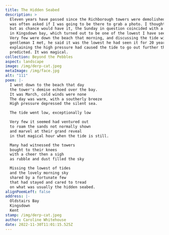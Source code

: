 ```yaml
---
title: The Hidden Seabed
description: >
  Eleven years have passed since the Richborough towers were demolished, and I
  was often asked if I was going to be there to grab a photo. I thought about it
  but as chance would have it, the Sunday in question coincided with a low tide
  in Kingsdown bay, which turned out to be one of the lowest I have seen so far.
  Very few were down the beach that morning, and discussing the tide with a
  gentleman I met, he said it was the lowest he had seen it for 20 years,
  explaining the high pressure had caused the tide to go out further than
  predicted. It was magical.
collection: Beyond the Pebbles
aspect: landscape
image: /img/derp-cat.jpeg
metaImage: /img/face.jpg
alt: "111"
poem: |-
  I went down to the beach that day
  the tower's demise echoed over the bay.
  It was March, cold winds were none
  The day was warm, with a southerly breeze
  High pressure depressed the silent sea.

  The tide went low, exceptionally low

  Very few it seemed had ventured out
  to roam the sands not normally shown 
  and marvel at their grand reveal 
  in that magical hour when the tide is still.

  Many had witnessed the towers 
  bought to their knees
  with a cheer then a sigh
  as rubble and dust filled the sky

  Missing the lowest of tides 
  and the lovely morning sky 
  shared by a fortunate few 
  that had stayed and cared to tread 
  on what was usually the hidden seabed.
alignPoemLeft: false
address: |-
  Oldstairs Bay
  Kingsdown 
  Kent
stamp: /img/derp-cat.jpeg
author: Caroline Whitehouse
date: 2022-11-30T11:01:15.525Z
---
```

